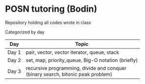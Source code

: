 # POSN tutoring (Bodin)

Repository holding all codes wrote in class

Categorized by day

| Day | Topic |
| ------ | ------ |
| Day 1 | pair, vector, vector iterator, queue, stack |
| Day 2 | set, map, priority_queue, Big-O notation (briefly) |
| Day 3 | recursive programming, divide and conquer<br/>(binary search, bitonic peak problem) |
